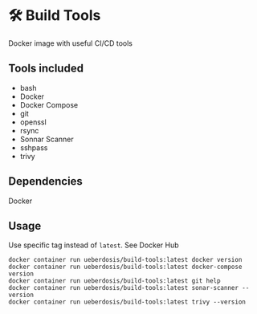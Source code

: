 # 🛠️ Build Tools

Docker image with useful CI/CD tools

## Tools included

- bash
- Docker
- Docker Compose
- git
- openssl
- rsync
- Sonnar Scanner
- sshpass
- trivy

## Dependencies

Docker

## Usage

Use specific tag instead of `latest`. See Docker Hub

```
docker container run ueberdosis/build-tools:latest docker version
docker container run ueberdosis/build-tools:latest docker-compose version
docker container run ueberdosis/build-tools:latest git help
docker container run ueberdosis/build-tools:latest sonar-scanner --version
docker container run ueberdosis/build-tools:latest trivy --version
```